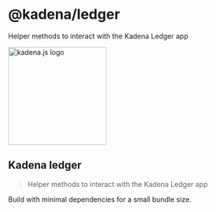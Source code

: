 <!-- genericHeader start -->

# @kadena/ledger

Helper methods to interact with the Kadena Ledger app

<picture>
  <source srcset="https://raw.githubusercontent.com/kadena-community/kadena.js/main/common/images/Kadena.JS_logo-white.png" media="(prefers-color-scheme: dark)"/>
  <img src="https://raw.githubusercontent.com/kadena-community/kadena.js/main/common/images/Kadena.JS_logo-black.png" width="200" alt="kadena.js logo" />
</picture>

<!-- genericHeader end -->

## Kadena ledger

> Helper methods to interact with the Kadena Ledger app

Build with minimal dependencies for a small bundle size.
